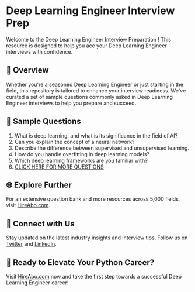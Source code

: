 # Deep Learning Engineer Interview Prep

Welcome to the Deep Learning Engineer Interview Preparation ! This resource is designed to help you ace your Deep Learning Engineer interviews with confidence.

## 🚀 Overview

Whether you're a seasoned Deep Learning Engineer or just starting in the field, this repository is tailored to enhance your interview readiness. We've curated a set of sample questions commonly asked in Deep Learning Engineer interviews to help you prepare and succeed.

## 📝 Sample Questions

1. What is deep learning, and what is its significance in the field of AI?
2. Can you explain the concept of a neural network?
3. Describe the difference between supervised and unsupervised learning.
4. How do you handle overfitting in deep learning models?
5. Which deep learning frameworks are you familiar with?
6. [CLICK HERE FOR MORE QUESTIONS](https://hireabo.com/job/0_3_22/Deep%20Learning%20Engineer)

## 🌐 Explore Further

For an extensive question bank and more resources across 5,000 fields, visit [HireAbo.com](https://www.hireabo.com).

## 📱 Connect with Us

Stay updated on the latest industry insights and interview tips. Follow us on [Twitter](https://twitter.com/hireabo) and [LinkedIn](https://www.linkedin.com/in/hire-abo-3609972a8/).

## 🚀 Ready to Elevate Your Python Career?

Visit [HireAbo.com](https://www.hireabo.com) now and take the first step towards a successful Deep Learning Engineer career!